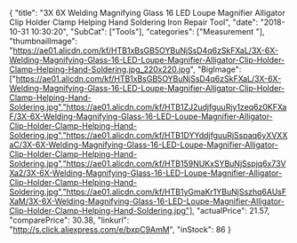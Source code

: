 {
	"title": "3X 6X Welding Magnifying Glass 16 LED Loupe Magnifier Alligator Clip Holder Clamp Helping Hand Soldering Iron Repair Tool",
	"date": "2018-10-31 10:30:20",
	"SubCat": ["Tools"],
	"categories": ["Measurement "],
	"thumbnailImage": "https://ae01.alicdn.com/kf/HTB1xBsGB5OYBuNjSsD4q6zSkFXaL/3X-6X-Welding-Magnifying-Glass-16-LED-Loupe-Magnifier-Alligator-Clip-Holder-Clamp-Helping-Hand-Soldering.jpg_220x220.jpg",
	"BigImage": ["https://ae01.alicdn.com/kf/HTB1xBsGB5OYBuNjSsD4q6zSkFXaL/3X-6X-Welding-Magnifying-Glass-16-LED-Loupe-Magnifier-Alligator-Clip-Holder-Clamp-Helping-Hand-Soldering.jpg","https://ae01.alicdn.com/kf/HTB1ZJ2udjfguuRjy1zeq6z0KFXaF/3X-6X-Welding-Magnifying-Glass-16-LED-Loupe-Magnifier-Alligator-Clip-Holder-Clamp-Helping-Hand-Soldering.jpg","https://ae01.alicdn.com/kf/HTB1DYYddjfguuRjSspaq6yXVXXaC/3X-6X-Welding-Magnifying-Glass-16-LED-Loupe-Magnifier-Alligator-Clip-Holder-Clamp-Helping-Hand-Soldering.jpg","https://ae01.alicdn.com/kf/HTB159NUKxSYBuNjSspjq6x73VXa2/3X-6X-Welding-Magnifying-Glass-16-LED-Loupe-Magnifier-Alligator-Clip-Holder-Clamp-Helping-Hand-Soldering.jpg","https://ae01.alicdn.com/kf/HTB1yGmaKr1YBuNjSszhq6AUsFXaM/3X-6X-Welding-Magnifying-Glass-16-LED-Loupe-Magnifier-Alligator-Clip-Holder-Clamp-Helping-Hand-Soldering.jpg"],
	"actualPrice": 21.57,
	"comparePrice": 30.38,
	"linkurl": "http://s.click.aliexpress.com/e/bxpC9AmM",
	"inStock": 86
}
